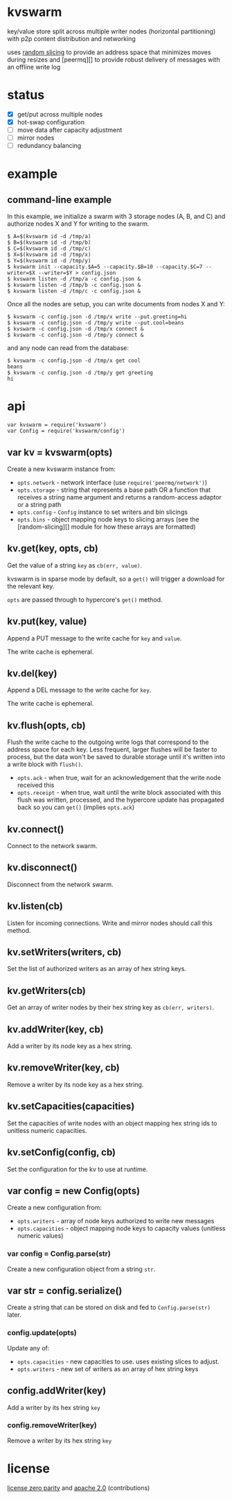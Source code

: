 # kvswarm

key/value store split across multiple writer nodes (horizontal partitioning)
with p2p content distribution and networking

uses [random slicing][] to provide an address space that minimizes moves during
resizes and [peermq][] to provide robust delivery of messages with an offline
write log

[random slicing]: https://github.com/peermaps/random-slicing

# status

* [x] get/put across multiple nodes
* [x] hot-swap configuration
* [ ] move data after capacity adjustment
* [ ] mirror nodes
* [ ] redundancy balancing

# example

## command-line example

In this example, we initialize a swarm with 3 storage nodes (A, B, and C)
and authorize nodes X and Y for writing to the swarm.

```
$ A=$(kvswarm id -d /tmp/a)
$ B=$(kvswarm id -d /tmp/b)
$ C=$(kvswarm id -d /tmp/c)
$ X=$(kvswarm id -d /tmp/x)
$ Y=$(kvswarm id -d /tmp/y)
$ kvswarm init --capacity.$A=5 --capacity.$B=10 --capacity.$C=7 --writer=$X --writer=$Y > config.json
$ kvswarm listen -d /tmp/a -c config.json &
$ kvswarm listen -d /tmp/b -c config.json &
$ kvswarm listen -d /tmp/c -c config.json &
```

Once all the nodes are setup, you can write documents from nodes X and Y:

```
$ kvswarm -c config.json -d /tmp/x write --put.greeting=hi
$ kvswarm -c config.json -d /tmp/y write --put.cool=beans
$ kvswarm -c config.json -d /tmp/x connect &
$ kvswarm -c config.json -d /tmp/y connect &
```

and any node can read from the database:

```
$ kvswarm -c config.json -d /tmp/x get cool
beans
$ kvswarm -c config.json -d /tmp/y get greeting
hi
```

# api

```
var kvswarm = require('kvswarm')
var Config = require('kvswarm/config')
```

## var kv = kvswarm(opts)

Create a new kvswarm instance from:

* `opts.network` - network interface (use `require('peermq/network')`)
* `opts.storage` - string that represents a base path OR a function that
    receives a string name argument and returns a random-access adaptor or a
    string path
* `opts.config` - `Config` instance to set writers and bin slicings
* `opts.bins` - object mapping node keys to slicing arrays
    (see the [random-slicing][] module for how these arrays are formatted)

## kv.get(key, opts, cb)

Get the value of a string `key` as `cb(err, value)`.

kvswarm is in sparse mode by default, so a `get()` will trigger a download for
the relevant key.

`opts` are passed through to hypercore's `get()` method.

## kv.put(key, value)

Append a PUT message to the write cache for `key` and `value`.

The write cache is ephemeral.

## kv.del(key)

Append a DEL message to the write cache for `key`.

The write cache is ephemeral.

## kv.flush(opts, cb)

Flush the write cache to the outgoing write logs that correspond to the address
space for each key. Less frequent, larger flushes will be faster to process, but the
data won't be saved to durable storage until it's written into a write block
with `flush()`.

* `opts.ack` - when true, wait for an acknowledgement that the write node
    received this
* `opts.receipt` - when true, wait until the write block associated with this flush was
    written, processed, and the hypercore update has propagated back so you can
    `get()` (implies `opts.ack`)

## kv.connect()

Connect to the network swarm.

## kv.disconnect()

Disconnect from the network swarm.

## kv.listen(cb)

Listen for incoming connections. Write and mirror nodes should call this
method.

## kv.setWriters(writers, cb)

Set the list of authorized writers as an array of hex string keys.

## kv.getWriters(cb)

Get an array of writer nodes by their hex string key as `cb(err, writers)`.

## kv.addWriter(key, cb)

Add a writer by its node key as a hex string.

## kv.removeWriter(key, cb)

Remove a writer by its node key as a hex string.

## kv.setCapacities(capacities)

Set the capacities of write nodes with an object mapping hex string ids to
unitless numeric capacities.

## kv.setConfig(config, cb)

Set the configuration for the kv to use at runtime.

## var config = new Config(opts)

Create a new configuration from:

* `opts.writers` - array of node keys authorized to write new messages
* `opts.capacities` - object mapping node keys to capacity values
    (unitless numeric values)

### var config = Config.parse(str)

Create a new configuration object from a string `str`.

## var str = config.serialize()

Create a string that can be stored on disk and fed to `Config.parse(str)` later.

### config.update(opts)

Update any of:

* `opts.capacities` - new capacities to use. uses existing slices to adjust.
* `opts.writers` - new set of writers as an array of hex string keys

## config.addWriter(key)

Add a writer by its hex string `key`

### config.removeWriter(key)

Remove a writer by its hex string `key`

# license

[license zero parity](https://licensezero.com/licenses/parity)
and [apache 2.0](https://www.apache.org/licenses/LICENSE-2.0.txt)
(contributions)
